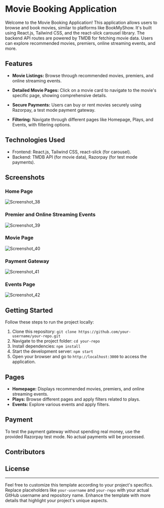 # Movie Booking Application

Welcome to the Movie Booking Application! This application allows users to browse and book movies, similar to platforms like BookMyShow. It's built using React.js, Tailwind CSS, and the react-slick carousel library. The backend API routes are powered by TMDB for fetching movie data. Users can explore recommended movies, premiers, online streaming events, and more.

## Features

- **Movie Listings:** Browse through recommended movies, premiers, and online streaming events.

- **Detailed Movie Pages:** Click on a movie card to navigate to the movie's specific page, showing comprehensive details.

- **Secure Payments:** Users can buy or rent movies securely using Razorpay, a test mode payment gateway.

- **Filtering:** Navigate through different pages like Homepage, Plays, and Events, with filtering options.

## Technologies Used

- Frontend: React.js, Tailwind CSS, react-slick (for carousel).
- Backend: TMDB API (for movie data), Razorpay (for test mode payments).

## Screenshots

### Home Page

![Screenshot_38](https://github.com/TusharTechs/book-my-show/assets/56952465/35c0f984-0aed-40c0-bd78-9c485995e51a)

### Premier and Online Streaming Events

![Screenshot_39](https://github.com/TusharTechs/book-my-show/assets/56952465/cba57a2d-2898-41ae-a8e7-41dede7bc6e1)

### Movie Page

![Screenshot_40](https://github.com/TusharTechs/book-my-show/assets/56952465/f6a951a8-c85f-4b8f-83e8-ab5c7b51b5e6)

### Payment Gateway

![Screenshot_41](https://github.com/TusharTechs/book-my-show/assets/56952465/82655a67-7efd-4eb8-9a60-cbebb62fb358)

### Events Page

![Screenshot_42](https://github.com/TusharTechs/book-my-show/assets/56952465/3c1268b5-15f4-45b2-9f87-603b2d876538)



## Getting Started

Follow these steps to run the project locally:

1. Clone this repository: `git clone https://github.com/your-username/your-repo.git`
2. Navigate to the project folder: `cd your-repo`
3. Install dependencies: `npm install`
4. Start the development server: `npm start`
5. Open your browser and go to `http://localhost:3000` to access the application.

## Pages

- **Homepage:** Displays recommended movies, premiers, and online streaming events.
- **Plays:** Browse different pages and apply filters related to plays.
- **Events:** Explore various events and apply filters.

## Payment

To test the payment gateway without spending real money, use the provided Razorpay test mode. No actual payments will be processed.

## Contributors


## License


---

Feel free to customize this template according to your project's specifics. Replace placeholders like `your-username` and `your-repo` with your actual GitHub username and repository name. Enhance the template with more details that highlight your project's unique aspects.
